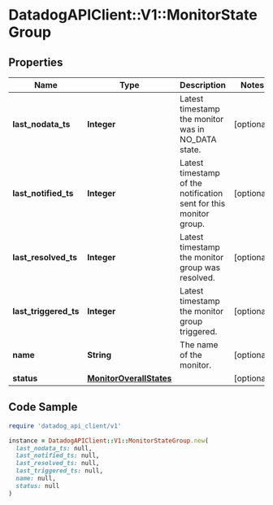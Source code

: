 # DatadogAPIClient::V1::MonitorStateGroup

## Properties

| Name | Type | Description | Notes |
| ---- | ---- | ----------- | ----- |
| **last_nodata_ts** | **Integer** | Latest timestamp the monitor was in NO_DATA state. | [optional] |
| **last_notified_ts** | **Integer** | Latest timestamp of the notification sent for this monitor group. | [optional] |
| **last_resolved_ts** | **Integer** | Latest timestamp the monitor group was resolved. | [optional] |
| **last_triggered_ts** | **Integer** | Latest timestamp the monitor group triggered. | [optional] |
| **name** | **String** | The name of the monitor. | [optional] |
| **status** | [**MonitorOverallStates**](MonitorOverallStates.md) |  | [optional] |

## Code Sample

```ruby
require 'datadog_api_client/v1'

instance = DatadogAPIClient::V1::MonitorStateGroup.new(
  last_nodata_ts: null,
  last_notified_ts: null,
  last_resolved_ts: null,
  last_triggered_ts: null,
  name: null,
  status: null
)
```

